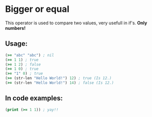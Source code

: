 # Bigger or equal

This operator is used to compare two values, very usefull in if's.
**Only numbers!**

## Usage:

```clj
(>= "abc" "abc") ; nil
(>= 1 1) ; true
(>= 1 2) ; false
(>= 1 0) ; true
(>= "1" 0) ; true
(>= (str-len "Hello World!") 12) ; true (Is 12.)
(>= (str-len "Hello World!") 14) ; false (Is 12.)
```

## In code examples:

```clj
(print (>= 1 1)) ; yay!!
```
